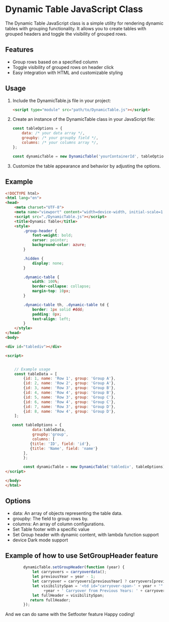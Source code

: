 # Dynamic Table JavaScript Class

The Dynamic Table JavaScript class is a simple utility for rendering dynamic tables with grouping functionality. It allows you to create tables with grouped headers and toggle the visibility of grouped rows.

## Features

- Group rows based on a specified column
- Toggle visibility of grouped rows on header click
- Easy integration with HTML and customizable styling

## Usage

1. Include the DynamicTable.js file in your project:

    ```html
    <script type="module" src="path/to/DynamicTable.js"></script>
    ```

2. Create an instance of the DynamicTable class in your JavaScript file:

    ```javascript
    const tableOptions = {
        data: /* your data array */,
        groupby: /* your groupby field */,
        columns: /* your columns array */,
    };

    const dynamicTable = new DynamicTable('yourContainerId', tableOptions);
    ```

3. Customize the table appearance and behavior by adjusting the options.

## Example

```html
<!DOCTYPE html>
<html lang="en">
<head>
    <meta charset="UTF-8">
    <meta name="viewport" content="width=device-width, initial-scale=1.0">
    <script src="./DynamicTable.js"></script>
    <title>Dynamic Table</title>
    <style>
        .group-header {
            font-weight: bold;
            cursor: pointer;
            background-color: azure;
        }

        .hidden {
            display: none;
        }

        .dynamic-table {
            width: 100%;
            border-collapse: collapse;
            margin-top: 10px;
        }

        .dynamic-table th, .dynamic-table td {
            border: 1px solid #ddd;
            padding: 8px;
            text-align: left;
        }
    </style>
</head>
<body>

<div id="tablediv"></div>

<script>


    // Example usage
    const tableData = [
        {id: 1, name: 'Row 1', group: 'Group A'},
        {id: 2, name: 'Row 2', group: 'Group A'},
        {id: 3, name: 'Row 3', group: 'Group B'},
        {id: 4, name: 'Row 4', group: 'Group B'},
        {id: 5, name: 'Row 3', group: 'Group C'},
        {id: 6, name: 'Row 4', group: 'Group C'},
        {id: 7, name: 'Row 3', group: 'Group D'},
        {id: 8, name: 'Row 4', group: 'Group D'},
    ];

   const tableOptions = {
            data:tableData,
            groupby:'group',
            columns: [
           {title: 'ID', field: 'id'},
           {title: 'Name', field: 'name'}
        ],
        };

        const dynamicTable = new DynamicTable('tablediv', tableOptions);
</script>

</body>
</html> 
 ```



## Options

- data: An array of objects representing the table data.
- groupby: The field to group rows by.
- columns: An array of column configurations.
- Set Table footer with a specific value
- Set Group header with dynamic content, with lambda function  support
- device Dark mode support


## Example of how to use SetGroupHeader feature

```javascript
        dynamicTable.setGroupHeader(function (year) {
            let carryovers = carryoverdata();
            let previousYear = year - 1;
            let carryover = carryovers[previousYear] ? carryovers[previousYear].carryover : 0;
            let visibilitySpan = '<td id="carryover-span-' + year + '" class="visible-when-expanded" >'
                 +year + ' Carryover from Previous Years: ' + carryover + ' days  </td>';
            let fullHeader = visibilitySpan;
           return fullHeader;
        });
```

And we can do same with the Setfooter feature
Happy coding!
